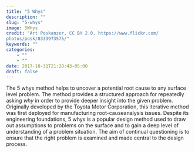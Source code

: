 ```yaml
---
title: "5 Whys"
description: ""
slug: "5-whys"
image: 5Whys
credit: "Art Poskanzer, CC BY 2.0, https://www.flickr.com/photos/posk/8333973575/"
keywords: ""
categories:
    - ""
    - ""
date: 2017-10-31T21:28:43-05:00
draft: false
---
```


The 5 whys method helps to uncover a potential root cause to any surface level problem. The method provides a structured approach for repeatedly asking _why_ in order to provide deeper insight into the given problem. Originally developed by the Toyota Motor Corporation, this iterative method was first deployed for manufacturing root-causeanalysis issues. Despite its engineering foundations, 5 whys is a popular design method used to draw out assumptions to problems on the surface and to gain a deep level of understanding of a problem situation. The aim of continual questioning is to ensure that the right problem is examined and made central to the design process.

